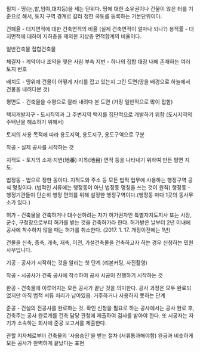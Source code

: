필지 - 땅(논,밭,임야,대지등)을 세는 단위다. 땅에 대한 소유권이나 건물이 앉은 터를 기준으로 해서, 토지 구역 경계로 갈라 정한 국토를 등록하는 기본단위이다.

건폐율 - 대지면적에 대한 건축면적의 비율 (실제 건축면적이 얼마나 되나?)
용적률 - 대지면적에 대하여 지하층을 제외한 지상층 면적합계의 비율이다.

일반건축물
집합건축물

체결자 - 계약이나 조약을 맺은 사람
부속 지번 - 하나의 집합 대장 내에 존재하는 여러 토지 번호

배치도 - 땅위에 건물이 어떻게 자리를 잡고 있는지 그린 도면(땅을 배경으로 하늘에서 건물을 내려다본 것)

평면도 - 건축물을 수평으로 잘라 내려다 본 도면 (가장 일반적으로 많이 접함)

택지개발지구 - 도시직역과 그 주변지역 택지를 집단적으로 개발하기 위함 (도시지역의 주택난을 해소하기 위해서)

토지의 사용 목적에 따라 용도지역, 용도지구, 용도구역으로 구분

착공 - 실제 공사를 시작하는 것

지적도 - 토지의 소재·지번(地番)·지목(地目)·면적 등을 나타내기 위하여 만든 평면 지도.

법정동 - 법으로 정한 동이다. 지적도와 주소 등 모든 법적 업무에 사용하는 행정구역 공식 명칭이다. (법적인 서류에는 행정동이 아닌 법정동 명칭을 쓰는 것이 원칙)
행정동 - 행정기관들이 단순히 행정 편의를 위해 설정한 행정구역이다.(행정동 마다 1곳의 동사무소가 있다.)

허가 - 건축물을 건축하거나 대수선하려는 자가 허가권자인 특별자치도지사 또는 시장, 군수, 구청장으로부터 허가를 받는 것을 건축허가라 한다. 허가받은 날부터 2년 이내에 공사에 착수하지 않을 때는 허가를 취소한다. (2017. 1. 17. 개정이전에는 1년)

건물을 신축, 증축, 개축, 재축, 이전, 가설건축물을 건축하고자 하는 경우 신청하는 민원사무입니다.

기공 - 공사가 시작하는 것을 알리는 첫 단계 (리본커팅, 사진촬영)

착공 - 시공사가 건축 공사에 착수하여 공사 시공이 진행하기 시작하는 것

완공 - 건축물에 이루어지는 모든 공사가 끝난 것을 의미한다. 공사 과정은 모두 완료되었지만 아직 법적 서류 처리가 남아있음. 거주하거나 사용하지 못하는 단계

준공 - 건설의 전공사를 완료하는 것. 확인 신청을 필요로 하는 공사에서는 공사 완료 후, 건축주는 공사 완료계를 건축 담당 관청에 제출하여 검사를 받아야 한다. 또 시공자는 자기가 소속하는 회사에 준공 보고서를 제출한다.

관할 지자체로부터 건축물의 '사용승인'을 받는 절차 (서류통과해야함)
완공과 비슷하게 모든 공사가 완벽하게 끝났다는 표현
